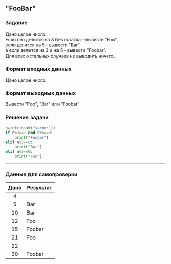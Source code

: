## "FooBar"

### Задание

Дано целое число. \
Если оно делится на 3 без остатка - вывести "Foo", \
если делится на 5 - вывести "Bar", \
а если делится на 3 и на 5 - вывести "Foobar". \
Для всех остальных случаев не выводить ничего.

### Формат входных данных

Дано целое число.

### Формат выходных данных

Вывести "Foo", "Bar" или "Foobar"

### Решение задачи

```python
n=int(input("чиcло:"))
if n%3==0 and n%5==0:
    print("Foobar")
elif n%5==0:
    print("Bar")
elif n%3==0:
    print("Foo")
```

---

### Данные для самопроверки

| Дано | Результат |
| :---: | --- |
|    4    |  |
|    5    | Bar  |
|    10    | Bar |
|    12    | Foo  |
|    15   | Foobar  |
|    21   | Foo  |
|    22   |   |
|    30   |  Foobar |

